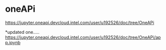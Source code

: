 # oneAPi
https://jupyter.oneapi.devcloud.intel.com/user/u192526/doc/tree/OneAPi

*updated one.....
https://jupyter.oneapi.devcloud.intel.com/user/u192526/doc/tree/OneAPi/app.ipynb

